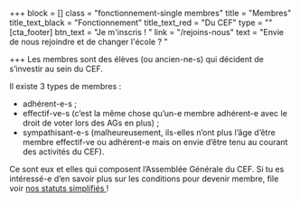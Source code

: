 +++
block = []
class = "fonctionnement-single membres"
title = "Membres"
title_text_black = "Fonctionnement"
title_text_red = "Du CEF"
type = ""
[cta_footer]
btn_text = "Je m'inscris ! "
link = "/rejoins-nous"
text = "Envie de nous rejoindre et de changer l'école ? "

+++
Les membres sont des élèves (ou ancien-ne-s) qui décident de s’investir au sein du CEF.

Il existe 3 types de membres :

* adhérent-e-s ;
* effectif-ve-s (c’est la même chose qu’un-e membre adhérent-e avec le droit de voter lors des AGs en plus) ;
* sympathisant-e-s (malheureusement, ils-elles n’ont plus l’âge d’être membre effectif-ve ou adhérent-e mais on envie d’être tenu au courant des activités du CEF).

Ce sont eux et elles qui composent l’Assemblée Générale du CEF. Si tu es intéressé-e d’en savoir plus sur les conditions pour devenir membre, file voir [nos statuts simplifiés ](https://res.cloudinary.com/cefasbl/image/upload/v1595496327/statuts-simplifies_u3du5j.pdf)!